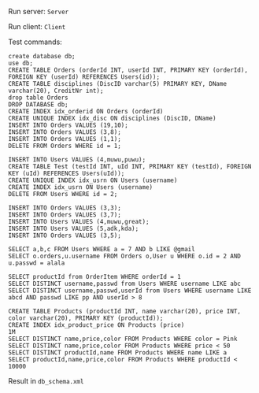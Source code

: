 Run server: `Server`

Run client: `Client`

Test commands:

    create database db;
    use db;
    CREATE TABLE Orders (orderId INT, userId INT, PRIMARY KEY (orderId), FOREIGN KEY (userId) REFERENCES Users(id));
    CREATE TABLE disciplines (DiscID varchar(5) PRIMARY KEY, DName varchar(20), CreditNr int);
    drop table Orders
    DROP DATABASE db;
    CREATE INDEX idx_orderid ON Orders (orderId)
    CREATE UNIQUE INDEX idx_disc ON disciplines (DiscID, DName)
    INSERT INTO Orders VALUES (19,10);
    INSERT INTO Orders VALUES (3,8);
    INSERT INTO Orders VALUES (1,1);
    DELETE FROM Orders WHERE id = 1;

    INSERT INTO Users VALUES (4,muwu,puwu);
    CREATE TABLE Test (testId INT, uId INT, PRIMARY KEY (testId), FOREIGN KEY (uId) REFERENCES Users(uId));
    CREATE UNIQUE INDEX idx_usrn ON Users (username)
    CREATE INDEX idx_usrn ON Users (username)
    DELETE FROM Users WHERE id = 2;

    INSERT INTO Orders VALUES (3,3);
    INSERT INTO Orders VALUES (3,7);
    INSERT INTO Users VALUES (4,muwu,great);
    INSERT INTO Users VALUES (5,adk,kda);
    INSERT INTO Orders VALUES (3,5);

    SELECT a,b,c FROM Users WHERE a = 7 AND b LIKE @gmail
    SELECT o.orders,u.username FROM Orders o,User u WHERE o.id = 2 AND u.passwd = alala

    SELECT productId from OrderItem WHERE orderId = 1
    SELECT DISTINCT username,passwd from Users WHERE username LIKE abc
    SELECT DISTINCT username,passwd,userId from Users WHERE username LIKE abcd AND passwd LIKE pp AND userId > 8

    CREATE TABLE Products (productId INT, name varchar(20), price INT, color varchar(20), PRIMARY KEY (productId));
    CREATE INDEX idx_product_price ON Products (price)
    1M
    SELECT DISTINCT name,price,color FROM Products WHERE color = Pink
    SELECT DISTINCT name,price,color FROM Products WHERE price < 50
    SELECT DISTINCT productId,name FROM Products WHERE name LIKE a
    SELECT productId,name,price,color FROM Products WHERE productId < 10000

Result in `db_schema.xml`